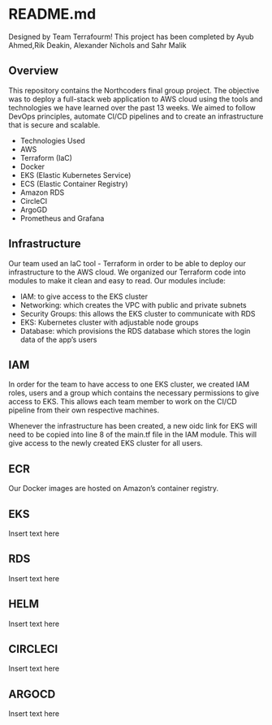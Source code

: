 # README.md

Designed by Team Terrafourm! This project has been completed by Ayub Ahmed,Rik Deakin, Alexander Nichols and Sahr Malik

## Overview
This repository contains the Northcoders final group project. The objective was to deploy a full-stack web application to AWS cloud using the tools and technologies we have learned over the past 13 weeks. We aimed to follow DevOps principles, automate CI/CD pipelines and to create an infrastructure that is secure and scalable. 


* Technologies Used
* AWS
* Terraform (IaC)
* Docker 
* EKS (Elastic Kubernetes Service)
* ECS (Elastic Container Registry)
* Amazon RDS
* CircleCI
* ArgoGD
* Prometheus and Grafana

## Infrastructure
Our team used an IaC tool - Terraform in order to be able to deploy our infrastructure to the AWS cloud. We organized our Terraform code into modules to make it clean and easy to read. Our modules include:
* IAM: to give access to the EKS cluster
* Networking: which creates the VPC with public and private subnets
* Security Groups: this allows the EKS cluster to communicate with RDS
* EKS: Kubernetes cluster with adjustable node groups
* Database: which provisions the RDS database which stores the login data of the app’s users

## IAM
In order for the team to have access to one EKS cluster, we created IAM roles, users and a group which contains the necessary permissions to give access to EKS. This allows each team member to work on the CI/CD pipeline from their own respective machines. 

Whenever the infrastructure has been created, a new oidc link for EKS will need to be copied into line 8 of the main.tf file in the IAM module. This will give access to the newly created EKS cluster for all users.

## ECR
Our Docker images are hosted on Amazon’s container registry.


## EKS
Insert text here


## RDS
Insert text here


## HELM
Insert text here


## CIRCLECI
Insert text here


## ARGOCD
Insert text here
